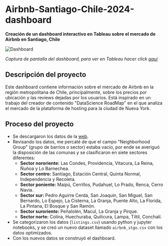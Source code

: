 # Airbnb-Santiago-Chile-2024-dashboard
__Creación de un dashboard interactivo en Tableau sobre el mercado de Airbnb en Santiago, Chile__

<image src="https://github.com/BastianLQ/Airbnb-Santiago-Chile-2024-dashboard/blob/main/Images/dashboard.jpg" alt="Dashboard">
  
_Captura de pantalla del dashboard, para ver en Tableau hacer click [aquí](https://public.tableau.com/app/profile/basti.n.l.pez/viz/TendenciasenYoutube/TendenciasenYouTube)_

## Descripción del proyecto
Este dashboard contiene información sobre el mercado de Airbnb en la región metropolitana de Chile, principalmente, sobre los precios por ubicación y las reviews dejadas por los usuarios. Está inspirado en un trabajo del creador de contenido "DataScience RoadMap" en el que analiza el mercado de la plataforma de hosting para la ciudad de Nueva York.

## Proceso del proyecto
- Se descargaron los datos de la [web](https://insideairbnb.com/get-the-data/).
- Revisando los datos, me percaté de que el campo "Neighborhood Group" (grupo de barrios o sector) estaba vacío, por ende se averiguó la disposición de las comunas y se clasificaron en siete sectores diferentes:
  - __Sector nororiente:__ Las Condes, Providencia, Vitacura, La Reina, Ñuñoa y Lo Barnechea.
  - __Sector centro:__ Santiago, Estación Central, Quinta Normal, Independencia y Recoleta.
  - __Sector poniente:__ Maipú, Cerrillos, Pudahuel, Lo Prado, Renca, Cerro Navia.
  - __Sector sur:__ Pedro Aguirre Cerda, San Joaquín, San Miguel, San Bernardo, Lo Espejo, La Cisterna, La Granja, Puente Alto, La Florida, La Pintana, El Bosque y San Ramón.
  - __Sector suroriente:__ Peñalolén, Macul, La Granja y Pirque.
  - __Sector norte:__ Colina, Huechuraba, Quilicura, Lampa, Tiltil, Conchalí.
- Se categorizaron los datos (`listings.csv`) usando python y jupyter notebooks, y se creó un nuevo dataset llamado `airbnb_stgo.csv` con los datos optimizados.
- Con los nuevos datos se construyó el dashboard.
